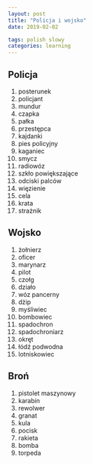 ```yaml
---
layout: post
title: "Policja i wojsko"
date: 2019-02-02

tags: polish slowy
categories: learning
---
```

## Policja

1. posterunek
2. policjant
3. mundur
4. czapka
5. pałka
6. przestępca
7. kajdanki
8. pies policyjny
9. kaganiec
10. smycz
11. radiowóz
12. szkło powiększające
13. odciski palców
14. więzienie
15. cela
16. krata
17. strażnik

## Wojsko

1. żołnierz
2. oficer
3. marynarz
4. pilot
5. czołg
6. działo
7. wóz pancerny
8. dżip
9. myśliwiec
10. bombowiec
11. spadochron
12. spadochroniarz
13. okręt
14. łódź podwodna
15. lotniskowiec

## Broń

1. pistolet maszynowy
2. karabin
3. rewolwer
4. granat
5. kula
6. pocisk
7. rakieta
8. bomba
9. torpeda
